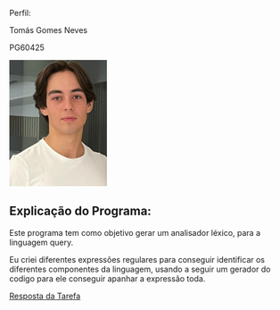 Perfil:

Tomás Gomes Neves

PG60425


<img src="./imagem_TPC3.jpg" alt="Imagem PLC" width="175">

## **Explicação do Programa:**
Este programa tem como objetivo gerar um analisador léxico, para a linguagem query.

Eu criei diferentes expressões regulares para conseguir identificar os diferentes componentes da linguagem, usando a seguir um gerador do codigo para ele conseguir apanhar a expressão toda. 


[Resposta da Tarefa](./resultado.py)
